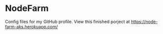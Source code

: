 # NodeFarm
Config files for my GitHub profile.
View this finished porject at https://node-farm-aks.herokuapp.com/
